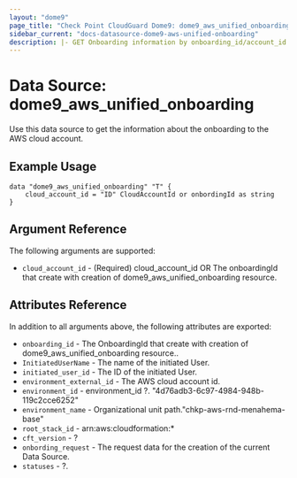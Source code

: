 ```yaml
---
layout: "dome9"
page_title: "Check Point CloudGuard Dome9: dome9_aws_unified_onboarding"
sidebar_current: "docs-datasource-dome9-aws-unified-onboarding"
description: |- GET Onboarding information by onboarding_id/account_id in the "Required" field
---
```


# Data Source: dome9_aws_unified_onboarding

Use this data source to get the information about the onboarding to the AWS cloud account.

## Example Usage

```hcl
data "dome9_aws_unified_onboarding" "T" {
    cloud_account_id = "ID" CloudAccountId or onbordingId as string
}
```

## Argument Reference

The following arguments are supported:

* `cloud_account_id` - (Required) cloud_account_id OR The onboardingId that create with creation of
  dome9_aws_unified_onboarding resource.

## Attributes Reference

In addition to all arguments above, the following attributes are exported:

* `onboarding_id` - The OnboardingId that create with creation of dome9_aws_unified_onboarding resource..
* `InitiatedUserName` - The name of the initiated User.
* `initiated_user_id` - The ID of the initiated User.
* `environment_external_id` - The AWS cloud account id.
* `environment_id` - environment_id ?. "4d76adb3-6c97-4984-948b-119c2cce6252"
* `environment_name` - Organizational unit path."chkp-aws-rnd-menahema-base"
* `root_stack_id` - arn:aws:cloudformation:*
* `cft_version` - ?
* `onbording_request` - The request data for the creation of the current Data Source.
* `statuses` - ?.
